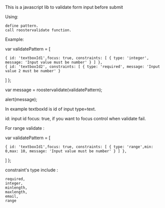 This is a javascript lib to validate form input before submit

Using:

    define pattern.
    call roostervalidate function.

Example:

var validatePattern = [

    { id: 'textboxId1',focus: true, constraints: [ { type: 'integer', message: 'Input value must be number' } ] },    
    { id: 'textboxId2', constraints: [ { type: 'required', message: 'Input value 2 must be number' } 
] };

var message = roostervalidate(validatePattern);

alert(message);

In example textboxId is id of input type=text. 

id: input id
focus: true, if you want to focus control when validate fail.

For range validate :

var validatePattern = [

    { id: 'textboxId1',focus: true, constraints: [ { type: 'range',min: 0,max: 10, message: 'Input value must be number' } ] },    
] };

constraint's type include : 

    required,
    integer,
    minlength,
    maxlength,
    email,
    range

